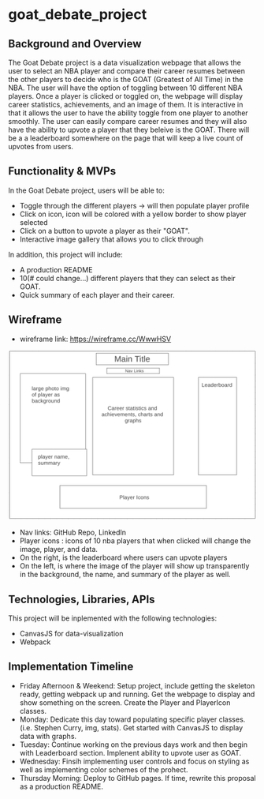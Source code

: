 # goat_debate_project

## Background and Overview
The Goat Debate project is a data visualization webpage that allows the user to select an NBA player and compare their career resumes between the other players to decide who is the GOAT (Greatest of All Time) in the NBA. The user will have the option of toggling between 10 different NBA players. Once a player is clicked or toggled on, the webpage will display career statistics, achievements, and an image of them. It is interactive in that it allows the user to have the ability toggle from one player to another smoothly. The user can easily compare career resumes and they will also have the ability to upvote a player that they beleive is the GOAT. There will be a a leaderboard somewhere on the page that will keep a live count of upvotes from users.

## Functionality & MVPs
In the Goat Debate project, users will be able to:
* Toggle through the different players -> will then populate player profile
* Click on icon, icon will be colored with a yellow border to show player selected
* Click on a button to upvote a player as their "GOAT". 
* Interactive image gallery that allows you to click through

In addition, this project will include:
* A production README
* 10(# could change...) different players that they can select as their GOAT.
* Quick summary of each player and their career.

## Wireframe
* wireframe link: https://wireframe.cc/WwwHSV
<img src="./src/img/wireframe.png">

* Nav links: GitHub Repo, LinkedIn
* Player icons : icons of 10 nba players that when clicked will change the image, player, and data.
* On the right, is the leaderboard where users can upvote players
* On the left, is where the image of the player will show up transparently in the background, the name, and summary of the player as well.

## Technologies, Libraries, APIs
This project will be inplemented with the following technologies:
* CanvasJS for data-visualization
* Webpack

## Implementation Timeline
* Friday Afternoon & Weekend: Setup project, include getting the skeleton ready, getting webpack up and running. Get the webpage to display and show something on the screen. Create the Player and PlayerIcon classes.
* Monday: Dedicate this day toward populating specific player classes. (i.e. Stephen Curry, img, stats). Get started with CanvasJS to display data with graphs.
* Tuesday: Continue working on the previous days work and then begin with Leaderboard section. Implenent ability to upvote user as GOAT.
* Wednesday: Finsih implementing user controls and focus on styling as well as implementing color schemes of the prohect.
* Thursday Morning: Deploy to GitHub pages. If time, rewrite this proposal as a production README.



